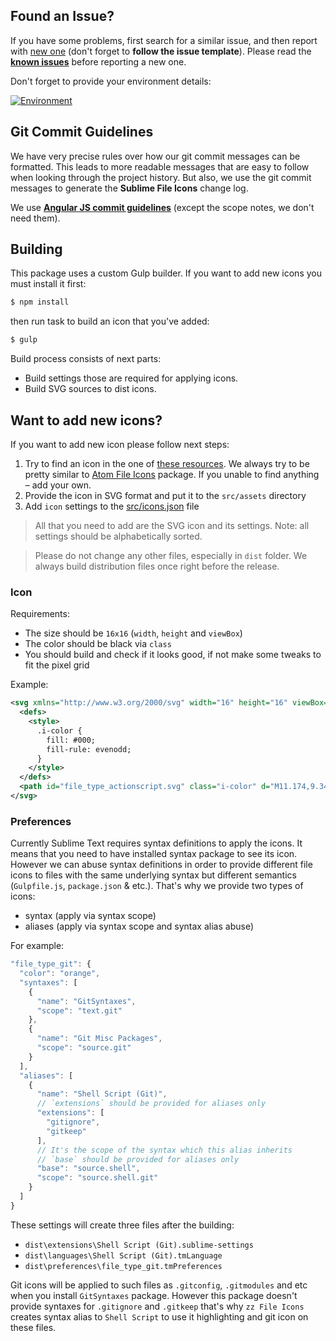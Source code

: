 ## Found an Issue?

If you have some problems, first search for a similar issue, and then report with [new one](https://github.com/oivva/zz-file-icons/issues) (don't forget to **follow the issue template**). Please read the [**known issues**](https://github.com/oivva/zz-file-icons#known-issues) before reporting a new one.

Don't forget to provide your environment details:

[![Environment](https://github.com/oivva/zz-file-icons/blob/dev/media/env.gif)](https://github.com/oivva/zz-file-icons/blob/dev/media/env.gif)

## Git Commit Guidelines

We have very precise rules over how our git commit messages can be formatted. This leads to more readable messages that are easy to follow when looking through the project history. But also, we use the git commit messages to generate the **Sublime File Icons** change log. 

We use [**Angular JS commit guidelines**](https://github.com/angular/angular.js/blob/master/CONTRIBUTING.md#-git-commit-guidelines) (except the scope notes, we don't need them).

## Building

This package uses a custom Gulp builder. If you want to add new icons you must install it first:

```bash
$ npm install
```

then run task to build an icon that you've added:

```bash
$ gulp
```

Build process consists of next parts:

* Build settings those are required for applying icons.
* Build SVG sources to dist icons.

## Want to add new icons?

If you want to add new icon please follow next steps:

1. Try to find an icon in the one of [these resources](https://github.com/oivva/zz-file-icons#icons). We always try to be pretty similar to [Atom File Icons](https://github.com/DanBrooker/file-icons) package. If you unable to find anything – add your own.
2. Provide the icon in SVG format and put it to the `src/assets` directory
3. Add `icon` settings to the [src/icons.json](https://github.com/oivva/zz-file-icons/blob/dev/src/icons.json) file

> All that you need to add are the SVG icon and its settings.
> Note: all settings should be alphabetically sorted.


> Please do not change any other files, especially in `dist` folder.
> We always build distribution files once right before the release.

### Icon

Requirements:

- The size should be `16x16` (`width`, `height` and `viewBox`)
- The color should be black via `class`
- You should build and check if it looks good, if not make some tweaks to fit the pixel grid

Example:

```svg
<svg xmlns="http://www.w3.org/2000/svg" width="16" height="16" viewBox="0 0 16 16">
  <defs>
    <style>
      .i-color {
        fill: #000;
        fill-rule: evenodd;
      }
    </style>
  </defs>
  <path id="file_type_actionscript.svg" class="i-color" d="M11.174,9.341A2.586,2.586,0,1,1,9.345,6.176,2.586,2.586,0,0,1,11.174,9.341Zm1.389-1.713A6.757,6.757,0,0,1,12.6,4.2,2.639,2.639,0,0,0,7.5,2.879,6.749,6.749,0,0,1,5.958,5.7a6.41,6.41,0,0,1-3,1.766,2.641,2.641,0,1,0,1.368,5.1,6.349,6.349,0,0,1,3.309-.016,6.782,6.782,0,0,1,2.985,1.776,2.611,2.611,0,0,0,3.609-.108,2.639,2.639,0,0,0,.09-3.631A6.786,6.786,0,0,1,12.562,7.628Z" transform="translate(0 -1)"/>
</svg>
```

### Preferences

Currently Sublime Text requires syntax definitions to apply the icons. It means that you need to have installed syntax package to see its icon. However we can abuse syntax definitions in order to provide different file icons to files with the same underlying syntax but different semantics (`Gulpfile.js`, `package.json` & etc.). That's why we provide two types of icons:

- syntax (apply via syntax scope)
- aliases (apply via syntax scope and syntax alias abuse)

For example:

```js
"file_type_git": {
  "color": "orange",
  "syntaxes": [
    {
      "name": "GitSyntaxes",
      "scope": "text.git"
    },
    {
      "name": "Git Misc Packages",
      "scope": "source.git"
    }
  ],
  "aliases": [
    {
      "name": "Shell Script (Git)",
      // `extensions` should be provided for aliases only
      "extensions": [
        "gitignore",
        "gitkeep"
      ],
      // It's the scope of the syntax which this alias inherits
      // `base` should be provided for aliases only
      "base": "source.shell",
      "scope": "source.shell.git"
    }
  ]
}
```

These settings will create three files after the building: 

* `dist\extensions\Shell Script (Git).sublime-settings`
* `dist\languages\Shell Script (Git).tmLanguage`
* `dist\preferences\file_type_git.tmPreferences`

Git icons will be applied to such files as `.gitconfig`, `.gitmodules` and etc when you install `GitSyntaxes` package. However this package doesn't provide syntaxes for `.gitignore` and `.gitkeep` that's why `zz File Icons` creates syntax alias to `Shell Script` to use it highlighting and git icon on these files.
